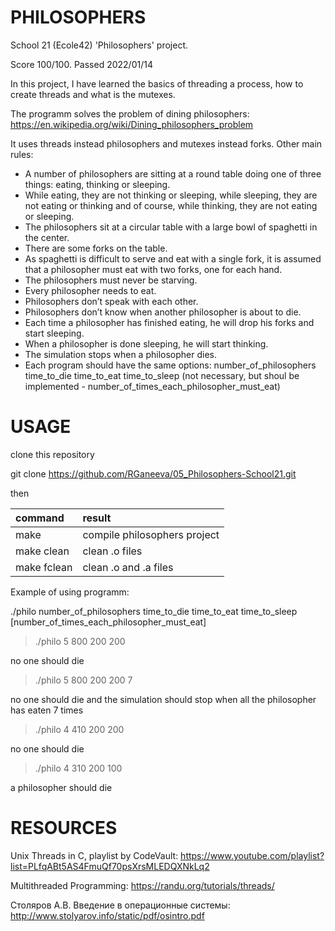 # PHILOSOPHERS

School 21 (Ecole42) 'Philosophers' project. 

Score 100/100. Passed 2022/01/14

In this project, I have learned the basics of threading a process, how to create threads and what is the mutexes.

The programm solves the problem of dining philosophers: https://en.wikipedia.org/wiki/Dining_philosophers_problem

It uses threads instead philosophers and mutexes instead forks. Other main rules:

* A number of philosophers are sitting at a round table doing one of three things: eating, thinking or sleeping.
* While eating, they are not thinking or sleeping, while sleeping, they are not eating or thinking and of course, while thinking, they are not eating or sleeping.
* The philosophers sit at a circular table with a large bowl of spaghetti in the center.
* There are some forks on the table.
* As spaghetti is difficult to serve and eat with a single fork, it is assumed that a philosopher must eat with two forks, one for each hand.
* The philosophers must never be starving.
* Every philosopher needs to eat.
* Philosophers don’t speak with each other.
* Philosophers don’t know when another philosopher is about to die.
* Each time a philosopher has finished eating, he will drop his forks and start sleeping.
* When a philosopher is done sleeping, he will start thinking.
* The simulation stops when a philosopher dies.
* Each program should have the same options: number_of_philosophers time_to_die time_to_eat time_to_sleep (not necessary, but shoul be implemented - number_of_times_each_philosopher_must_eat)


# USAGE

clone this repository

git clone https://github.com/RGaneeva/05_Philosophers-School21.git

then

| command | result |
|:----|:----|
| make | compile philosophers project |
| make clean | clean .o files |
| make fclean | clean .o and .a files |

Example of using programm:

./philo number_of_philosophers time_to_die time_to_eat time_to_sleep [number_of_times_each_philosopher_must_eat]

> ./philo 5 800 200 200

no one should die

> ./philo 5 800 200 200 7

no one should die and the simulation should stop when all the philosopher has eaten 7 times

> ./philo 4 410 200 200

no one should die

> ./philo 4 310 200 100

a philosopher should die


# RESOURCES

Unix Threads in C, playlist by CodeVault: https://www.youtube.com/playlist?list=PLfqABt5AS4FmuQf70psXrsMLEDQXNkLq2

Multithreaded Programming: https://randu.org/tutorials/threads/

Столяров А.В. Введение в операционные системы: http://www.stolyarov.info/static/pdf/osintro.pdf
